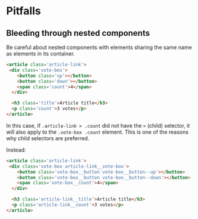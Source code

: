 # Pitfalls

## Bleeding through nested components
Be careful about nested components with elements sharing the same name as elements in its container.

```html
<article class='article-link'>
 <div class='vote-box'>
    <button class='up'></button>
    <button class='down'></button>
    <span class='count'>4</span>
  </div>

  <h3 class='title'>Article title</h3>
  <p class='count'>3 votes</p>
</article>
```

In this case, if `.article-link > .count` did not have the `>` (child) selector, it will also apply to the `.vote-box .count` element. This is one of the reasons why child selectors are preferred.

Instead:


```html
<article class='article-link'>
 <div class='vote-box article-link__vote-box'>
    <button class='vote-box__button vote-box__button--up'></button>
    <button class='vote-box__button vote-box__button--down'></button>
    <span class='vote-box__count'>4</span>
  </div>

  <h3 class='article-link__title'>Article title</h3>
  <p class='article-link__count'>3 votes</p>
</article>
```
